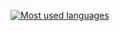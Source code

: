[![Most used languages](https://readme-stats-black-mu.vercel.app/api/top-langs/?username=igorplebanczyk&theme=transparent&hide_border=true&title_color=008080&layout=compact&disable_animations=false&exclude_repo=readme-stats,Online-Calculator,7_cudow_swiata,Restaurant-Webpage&langs_count=10)]([https://github.com/anuraghazra/github-readme-stats](https://readme-stats-black-mu.vercel.app/api/top-langs/?username=igorplebanczyk&theme=transparent&hide_border=true&title_color=008080&layout=compact&disable_animations=false&exclude_repo=readme-stats,Online-Calculator,7_cudow_swiata,Restaurant-Webpage&langs_count=10))
